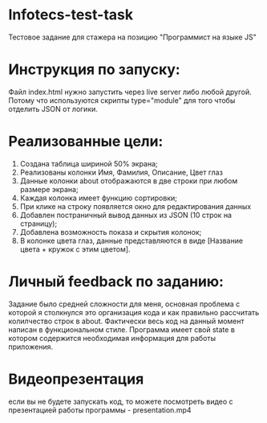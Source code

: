 # Infotecs-test-task
 Тестовое задание для стажера на позицию "Программист на языке JS"
# Инструкция по запуску:
Файл index.html нужно запустить через live server либо любой другой. Потому что используются скрипты type="module" для того чтобы отделить JSON от логики. 
# Реализованные цели:
1. Создана таблица шириной 50% экрана;
2. Реализованы колонки Имя, Фамилия, Описание, Цвет глаз
3. Данные колонки about отображаются в две строки при любом размере экрана;
4. Каждая колонка имеет функцию сортировки;
5. При клике на строку появляется окно для редактирования данных
6. Добавлен постраничный вывод данных из JSON (10 строк на страницу);
7. Добавлена возможность показа и скрытия колонок;
8. В колонке цвета глаз, данные представляются в виде [Название цвета + кружок с этим цветом].
# Личный feedback по заданию:
Задание было средней сложности для меня, основная проблема с которой я столкнулся это организация кода и как правильно рассчитать колилчество строк в about.
Фактически весь код на данный момент написан в функциональном стиле. Программа имеет свой state в котором содержится необходимая информация для работы приложения.
# Видеопрезентация
если вы не будете запускать код, то можете посмотреть видео с презентацией работы программы - presentation.mp4
